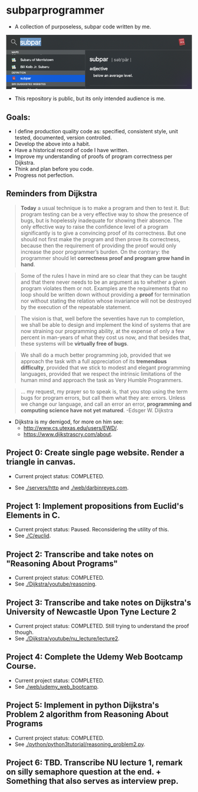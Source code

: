 # subparprogrammer
* A collection of purposeless, subpar code written by me.

![screenshot 0](https://github.com/darbinreyes/subparprogrammer/blob/master/subpar.png)

* This repository is public, but its only intended audience is me.

## Goals:
* I define production quality code as: specified, consistent style, unit tested, documented, version controlled.
* Develop the above into a habit.
* Have a historical record of code I have written.
* Improve my understanding of proofs of program correctness per Dijkstra.
* Think and plan before you code.
* Progress not perfection.

## Reminders from Dijkstra
> **Today** a usual technique is to make a program and then to test it. But: program testing can be a very effective way to show the presence of bugs, but is hopelessly inadequate for showing their absence. The only effective way to raise the confidence level of a program significantly is to give a convincing proof of its correctness. But one should not first make the program and then prove its correctness, because then the requirement of providing the proof would only increase the poor programmer’s burden. On the contrary: the programmer should let **correctness proof and program grow hand in hand**. 

> Some of the rules I have in mind are so clear that they can be taught and that there never needs to be an argument as to whether a given program violates them or not. Examples are the requirements that no loop should be written down without providing a **proof** for termination nor without stating the relation whose invariance will not be destroyed by the execution of the repeatable statement.

> The vision is that, well before the seventies have run to completion, we shall be able to design and implement the kind of systems that are now straining our programming ability, at the expense of only a few percent in man-years of what they cost us now, and that besides that, these systems will be **virtually free of bugs**. 

> We shall do a much better programming job, provided that we approach the task with a full appreciation of its **tremendous difficulty**, provided that we stick to modest and elegant programming languages, provided that we respect the intrinsic limitations of the human mind and approach the task as Very Humble Programmers.

> ... my request, my prayer so to speak is, that you stop using the term bugs for program errors, but call them what they are: errors. Unless we change our language, and call an error an error, **programming and computing science have not yet matured**. -Edsger W. Dijkstra

* Dijkstra is my demigod, for more on him see:
  * http://www.cs.utexas.edu/users/EWD/.
  * https://www.dijkstrascry.com/about.


## Project 0: Create single page website. Render a triangle in canvas.

* Current project status: COMPLETED.

* See [./servers/http](https://github.com/darbinreyes/subparprogrammer/tree/master/servers/http) and [./web/darbinreyes.com](https://github.com/darbinreyes/subparprogrammer/tree/master/web/darbinreyes.com).
  
## Project 1: Implement propositions from Euclid's Elements in C.

* Current project status: Paused. Reconsidering the utility of this.
* See [./C/euclid](https://github.com/darbinreyes/subparprogrammer/tree/master/C/euclid).

## Project 2: Transcribe and take notes on "Reasoning About Programs"

* Current project status: COMPLETED.
* See [./Dijkstra/youtube/reasoning](https://github.com/darbinreyes/subparprogrammer/tree/master/Dijkstra/youtube/reasoning).

## Project 3: Transcribe and take notes on Dijkstra's University of Newcastle Upon Tyne Lecture 2

* Current project status: COMPLETED. Still trying to understand the proof though.
* See [./Dijkstra/youtube/nu_lecture/lecture2](https://github.com/darbinreyes/subparprogrammer/blob/master/Dijkstra/youtube/nu_lecture/lecture2/nu_lecture2.md).

## Project 4: Complete the Udemy Web Bootcamp Course.

* Current project status: COMPLETED.
* See [./web/udemy_web_bootcamp](https://github.com/darbinreyes/subparprogrammer/tree/master/web/udemy_web_bootcamp).
  
## Project 5: Implement in python Dijkstra's Problem 2 algorithm from Reasoning About Programs 
* Current project status: COMPLETED.
* See [./python/python3tutorial/reasoning_problem2.py](https://github.com/darbinreyes/subparprogrammer/blob/master/python/python3tutorial/reasoning_problem2.py).

## Project 6: TBD. Transcribe NU lecture 1, remark on silly semaphore question at the end. + Something that also serves as interview prep.

